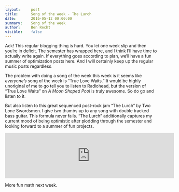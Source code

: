 ```yaml
---
layout:     post
title:      Song of the week - The Lurch
date:       2016-05-12 00:00:00
summary:    Song of the week
author:     Ben Recht
visible:    false
---
```


Ack!  This regular blogging thing is hard.  You let one week slip and then you’re in deficit.  The semester has wrapped here, and I think I’ll have time to actually write again. If everything goes according to plan, we’ll have a fun summer of optimization posts here.  And I will certainly keep up the regular music posts regardless.

The problem with doing a song of the week this week is it seems like *everyone’s* song of the week is “True Love Waits.”  It would be highly unoriginal of me to go tell you to listen to Radiohead, but the version of “True Love Waits” on *A Moon Shaped Pool* is truly awesome.  So do go and listen to it.

But also listen to this great sequenced post-rock jam “The Lurch” by Two Lone Swordsmen.   I give two thumbs up to any song with double tracked bass guitar.  This formula never fails.  “The Lurch” additionally captures my current mood of being optimistic after plodding through the semester and looking forward to a summer of fun projects.

<iframe width="560"  src="https://www.youtube.com/embed/3PTezMVOx3U" frameborder="0" allowfullscreen></iframe>

More fun math next week.
